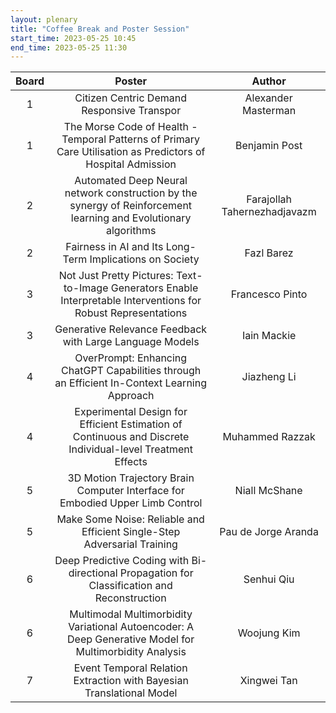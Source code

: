 ```yaml
---
layout: plenary
title: "Coffee Break and Poster Session"
start_time: 2023-05-25 10:45
end_time: 2023-05-25 11:30
---
```


| Board      | Poster                                                                                                                       | Author                        |
|   :----:   |   :----:                                                                                                                     |   :----:                      |
| 1	         | Citizen Centric Demand Responsive Transpor	                                                                                  | Alexander Masterman           | 
| 1	         | The Morse Code of Health - Temporal Patterns of Primary Care Utilisation as Predictors of Hospital Admission                 | Benjamin Post                 | 
| 2	         | Automated Deep Neural network construction by the synergy of Reinforcement learning and Evolutionary algorithms	            | Farajollah Tahernezhadjavazm  |
| 2	         | Fairness in AI and Its Long-Term Implications on Society	                                                                    | Fazl Barez                    |
| 3	         | Not Just Pretty Pictures: Text-to-Image Generators Enable Interpretable Interventions for Robust Representations	            | Francesco Pinto               |
| 3	         | Generative Relevance Feedback with Large Language Models	                                                                    | Iain Mackie                   |
| 4	         | OverPrompt: Enhancing ChatGPT Capabilities through an Efficient In-Context Learning Approach	                                | Jiazheng Li                   |
| 4	         | Experimental Design for Efficient Estimation of Continuous and Discrete Individual-level Treatment Effects	                  | Muhammed Razzak               |
| 5	         | 3D Motion Trajectory Brain Computer Interface for Embodied Upper Limb Control	                                              | Niall McShane                 |
| 5	         | Make Some Noise: Reliable and Efficient Single-Step Adversarial Training	                                                    | Pau de Jorge Aranda           |
| 6	         | Deep Predictive Coding with Bi-directional Propagation for Classification and Reconstruction	                                | Senhui Qiu                    |
| 6	         | Multimodal Multimorbidity Variational Autoencoder: A Deep Generative Model for Multimorbidity Analysis	                      | Woojung Kim                   |
| 7	         | Event Temporal Relation Extraction with Bayesian Translational Model	                                                        | Xingwei Tan                   |
